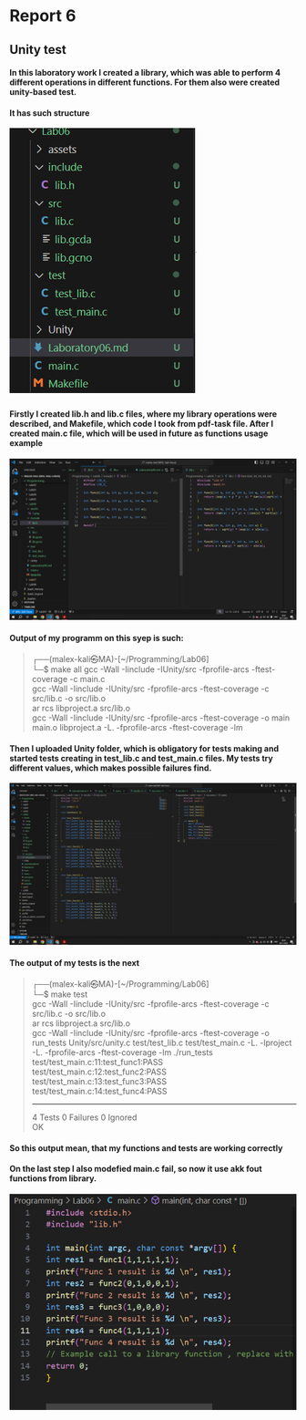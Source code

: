# Report 6

## Unity test

#### In this laboratory work I created a library, which was able to perform 4 different operations in different functions. For them also were created unity-based test.

#### It has such structure
![the foto](assets/1.png)

#### Firstly I created lib.h and lib.c files, where my library operations were described, and Makefile, which code I took from pdf-task file. After I created main.c file, which will be used in future as functions usage example
![the foto](assets/2.png)

#### Output of my programm on this syep is such:

>┌──(malex-kali㉿MA)-[~/Programming/Lab06]  
└─$ make all
gcc -Wall -Iinclude -IUnity/src -fprofile-arcs -ftest-coverage -c main.c    
gcc -Wall -Iinclude -IUnity/src -fprofile-arcs -ftest-coverage -c src/lib.c -o src/lib.o    
ar rcs libproject.a src/lib.o   
gcc -Wall -Iinclude -IUnity/src -fprofile-arcs -ftest-coverage -o main main.o libproject.a -L. -fprofile-arcs -ftest-coverage -lm

#### Then I uploaded Unity folder, which is obligatory for tests making and started tests creating in test_lib.c and test_main.c files. My tests try different values, which makes possible failures find. 

![the foto](assets/3.png)

#### The output of my tests is the next

>┌──(malex-kali㉿MA)-[~/Programming/Lab06]  
└─$ make test   
gcc -Wall -Iinclude -IUnity/src -fprofile-arcs -ftest-coverage -c src/lib.c -o src/lib.o    
ar rcs libproject.a src/lib.o   
gcc -Wall -Iinclude -IUnity/src -fprofile-arcs -ftest-coverage -o run_tests Unity/src/unity.c test/test_lib.c test/test_main.c -L. -lproject -L. -fprofile-arcs -ftest-coverage -lm 
./run_tests     
test/test_main.c:11:test_func1:PASS
test/test_main.c:12:test_func2:PASS
test/test_main.c:13:test_func3:PASS
test/test_main.c:14:test_func4:PASS
>
>-----------------------
>4 Tests 0 Failures 0 Ignored       
>OK

#### So this output mean, that my functions and tests are working correctly

#### On the last step I also modefied main.c fail, so now it use akk fout functions from library.

![the foto](assets/4.png)